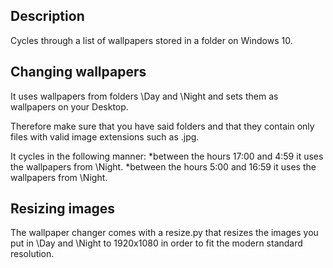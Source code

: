 ## Description
Cycles through a list of wallpapers stored in a folder on Windows 10.

## Changing wallpapers
It uses wallpapers from folders \Day and \Night and sets them as wallpapers on your Desktop.

Therefore make sure that you have said folders and that they contain only files with valid
image extensions such as .jpg.

It cycles in the following manner:
  *between the hours 17:00 and 4:59 it uses the wallpapers from \Night.
  *between the hours 5:00 and 16:59 it uses the wallpapers from \Night.

## Resizing images
The wallpaper changer comes with a resize.py that resizes the images you put in \Day and
\Night to 1920x1080 in order to fit the modern standard resolution.
